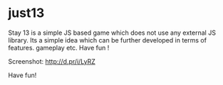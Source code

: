 just13
======

Stay 13 is a simple JS based game which does not use any external JS library. Its a simple idea which can be further developed in terms of features. gameplay etc. Have fun !

Screenshot: http://d.pr/i/LyRZ

Have fun!